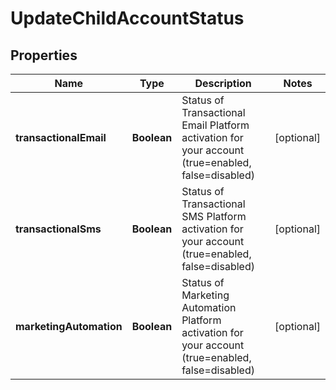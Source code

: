 
# UpdateChildAccountStatus

## Properties
Name | Type | Description | Notes
------------ | ------------- | ------------- | -------------
**transactionalEmail** | **Boolean** | Status of Transactional Email Platform activation for your account (true&#x3D;enabled, false&#x3D;disabled) |  [optional]
**transactionalSms** | **Boolean** | Status of Transactional SMS Platform activation for your account (true&#x3D;enabled, false&#x3D;disabled) |  [optional]
**marketingAutomation** | **Boolean** | Status of Marketing Automation Platform activation for your account (true&#x3D;enabled, false&#x3D;disabled) |  [optional]



